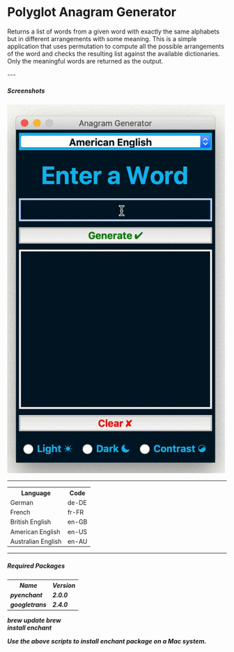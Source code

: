 # Polyglot Anagram Generator
<p>
Returns a list of words from a given word with exactly the same alphabets but in different arrangements with some meaning. This is a simple application that uses permutation to compute all the possible arrangements of the word and checks the resulting list against the available dictionaries. Only the meaningful words are returned as the output.
</p>
---

<h5>Screenshots</h5>

<img src='Images/Anagram.gif' width=500>

---

<table>
  <th>Language</th>
  <th>Code</th>
  <tr>
    <td>German</td>
    <td>de-DE</td>
  </tr>
  <tr>
    <td>French</td>
    <td>fr-FR</td>
  </tr>
  <tr>
    <td>British English</td>
    <td>en-GB</td>
  </tr>
  <tr>
    <td>American English</td>
    <td>en-US</td>
  </tr>
  <tr>
    <td>Australian English</td>
    <td>en-AU</td>
  </tr>
</table>
<hr>
<h5>Required Packages<h5>
<table>
  <th>Name</th>
  <th>Version</th>
  <tr>
    <td>pyenchant</td>
    <td>2.0.0</td>
  </tr>
  <tr>
    <td>googletrans</td>
    <td>  2.4.0
</td>
  </tr>
  </table>


<i>brew update
brew<br>install enchant
</i>

Use the above scripts to install enchant package on a Mac system.
